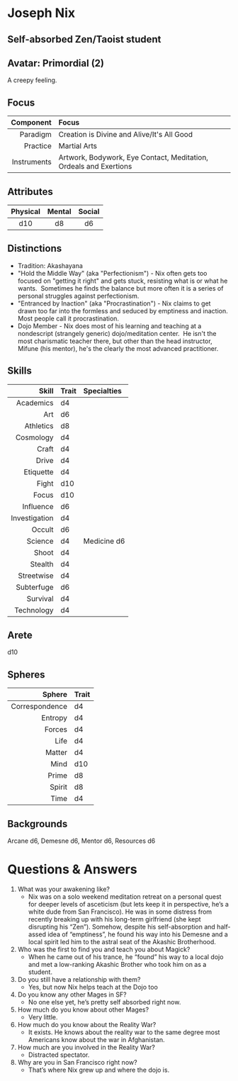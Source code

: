 # Joseph Nix

## Self-absorbed Zen/Taoist student

## Avatar: Primordial (2)
  
  A creepy feeling. 

## Focus

  Component   | Focus
  -----------:|:------
  Paradigm    | Creation is Divine and Alive/It's All Good
  Practice    | Martial Arts
  Instruments | Artwork, Bodywork, Eye Contact, Meditation, Ordeals and Exertions 

## Attributes

  Physical | Mental | Social
  :-------:|:------:|:-----:
  d10      | d8 		| d6
 
## Distinctions

  * Tradition: Akashayana
  * "Hold the Middle Way" (aka "Perfectionism") - Nix often gets too focused on "getting it right" and gets stuck, resisting what is or what he wants.  Sometimes he finds the balance but more often it is a series of personal struggles against perfectionism.
  * "Entranced by Inaction" (aka "Procrastination") - Nix claims to get drawn too far into the formless and seduced by emptiness and inaction.  Most people call it procrastination.
  * Dojo Member - Nix does most of his learning and teaching at a nondescript (strangely generic) dojo/meditation center.  He isn't the most charismatic teacher there, but other than the head instructor, Mifune (his mentor), he's the clearly the most advanced practitioner.

## Skills

  Skill 		  	| Trait | Specialties
  -------------:|:------|:------------
  Academics 		| d4	  |
  Art 			    | d6    |
  Athletics 		| d8	  |
  Cosmology 		| d4	  |
  Craft 			  | d4	  |
  Drive 			  | d4	  |
  Etiquette 		| d4	  |
  Fight 			  | d10	  |
  Focus 			  | d10	  |
  Influence 		| d6	  |
  Investigation | d4	  |
  Occult  			| d6	  |
  Science  		  | d4	  | Medicine d6
  Shoot  			  | d4	  |
  Stealth  		  | d4	  |
  Streetwise  	| d4	  |
  Subterfuge  	| d6	  |
  Survival  		| d4	  |
  Technology 		| d4	  |

## Arete

  d10

## Spheres

  Sphere 			   | Trait 
  --------------:|:------
  Correspondence | d4	  
  Entropy 			 | d4	  
  Forces 			   | d4	  
  Life 				   | d4	  
  Matter 			   | d4	  
  Mind 				   | d10	  
  Prime 			   | d8	  
  Spirit 			   | d8	  
  Time 				   | d4	  

## Backgrounds

  Arcane d6, Demesne d6, Mentor d6, Resources d6

# Questions & Answers

1.	What was your awakening like?  
    - Nix was on a solo weekend meditation retreat on a personal quest for deeper levels of asceticism (but lets keep it in perspective, he’s a white dude from San Francisco).  He was in some distress from recently breaking up with his long-term girlfriend (she kept disrupting his “Zen”).  Somehow, despite his self-absorption and half-assed idea of “emptiness”, he found his way into his Demesne and a local spirit led him to the astral seat of the Akashic Brotherhood.  
2.	Who was the first to find you and teach you about Magick?
    - When he came out of his trance, he “found” his way to a local dojo and met a low-ranking Akashic Brother who took him on as a student.
3.	Do you still have a relationship with them?  
    - Yes, but now Nix helps teach at the Dojo too
4.	Do you know any other Mages in SF?  
    - No one else yet, he’s pretty self absorbed right now.
5.	How much do you know about other Mages?  
    - Very little.
6.	How much do you know about the Reality War?
    - It exists.  He knows about the reality war to the same degree most Americans know about the war in Afghanistan.
7.	How much are you involved in the Reality War?  
    - Distracted spectator.
8.	Why are you in San Francisco right now?  
    - That’s where Nix grew up and where the dojo is.


